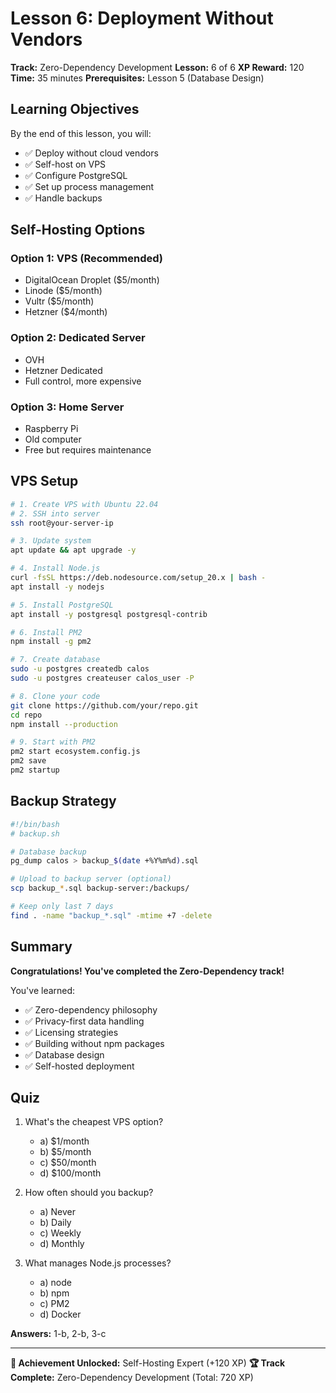 # Lesson 6: Deployment Without Vendors

**Track:** Zero-Dependency Development
**Lesson:** 6 of 6
**XP Reward:** 120
**Time:** 35 minutes
**Prerequisites:** Lesson 5 (Database Design)

## Learning Objectives

By the end of this lesson, you will:
- ✅ Deploy without cloud vendors
- ✅ Self-host on VPS
- ✅ Configure PostgreSQL
- ✅ Set up process management
- ✅ Handle backups

## Self-Hosting Options

### Option 1: VPS (Recommended)
- DigitalOcean Droplet ($5/month)
- Linode ($5/month)
- Vultr ($5/month)
- Hetzner ($4/month)

### Option 2: Dedicated Server
- OVH
- Hetzner Dedicated
- Full control, more expensive

### Option 3: Home Server
- Raspberry Pi
- Old computer
- Free but requires maintenance

## VPS Setup

```bash
# 1. Create VPS with Ubuntu 22.04
# 2. SSH into server
ssh root@your-server-ip

# 3. Update system
apt update && apt upgrade -y

# 4. Install Node.js
curl -fsSL https://deb.nodesource.com/setup_20.x | bash -
apt install -y nodejs

# 5. Install PostgreSQL
apt install -y postgresql postgresql-contrib

# 6. Install PM2
npm install -g pm2

# 7. Create database
sudo -u postgres createdb calos
sudo -u postgres createuser calos_user -P

# 8. Clone your code
git clone https://github.com/your/repo.git
cd repo
npm install --production

# 9. Start with PM2
pm2 start ecosystem.config.js
pm2 save
pm2 startup
```

## Backup Strategy

```bash
#!/bin/bash
# backup.sh

# Database backup
pg_dump calos > backup_$(date +%Y%m%d).sql

# Upload to backup server (optional)
scp backup_*.sql backup-server:/backups/

# Keep only last 7 days
find . -name "backup_*.sql" -mtime +7 -delete
```

## Summary

**Congratulations! You've completed the Zero-Dependency track!**

You've learned:
- ✅ Zero-dependency philosophy
- ✅ Privacy-first data handling
- ✅ Licensing strategies
- ✅ Building without npm packages
- ✅ Database design
- ✅ Self-hosted deployment

## Quiz

1. What's the cheapest VPS option?
   - a) $1/month
   - b) $5/month
   - c) $50/month
   - d) $100/month

2. How often should you backup?
   - a) Never
   - b) Daily
   - c) Weekly
   - d) Monthly

3. What manages Node.js processes?
   - a) node
   - b) npm
   - c) PM2
   - d) Docker

**Answers:** 1-b, 2-b, 3-c

---

**🎴 Achievement Unlocked:** Self-Hosting Expert (+120 XP)
**🏆 Track Complete:** Zero-Dependency Development (Total: 720 XP)
